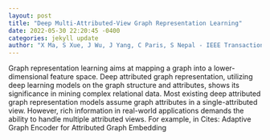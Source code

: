 ```yaml
--- 
layout: post 
title: "Deep Multi-Attributed-View Graph Representation Learning" 
date: 2022-05-30 22:20:45 -0400 
categories: jekyll update 
author: "X Ma, S Xue, J Wu, J Yang, C Paris, S Nepal - IEEE Transactions on , 2022" 
--- 
```

Graph representation learning aims at mapping a graph into a lower-dimensional feature space. Deep attributed graph representation, utilizing deep learning models on the graph structure and attributes, shows its significance in mining complex relational data. Most existing deep attributed graph representation models assume graph attributes in a single-attributed view. However, rich information in real-world applications demands the ability to handle multiple attributed views. For example, in Cites: Adaptive Graph Encoder for Attributed Graph Embedding